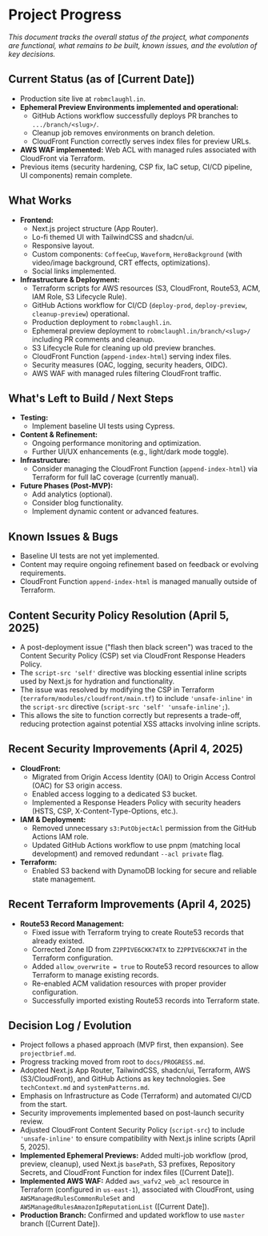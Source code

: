 # Project Progress

*This document tracks the overall status of the project, what components are functional, what remains to be built, known issues, and the evolution of key decisions.*

## Current Status (as of [Current Date])

*   Production site live at `robmclaughl.in`.
*   **Ephemeral Preview Environments implemented and operational:**
    *   GitHub Actions workflow successfully deploys PR branches to `.../branch/<slug>/`.
    *   Cleanup job removes environments on branch deletion.
    *   CloudFront Function correctly serves index files for preview URLs.
*   **AWS WAF implemented:** Web ACL with managed rules associated with CloudFront via Terraform.
*   Previous items (security hardening, CSP fix, IaC setup, CI/CD pipeline, UI components) remain complete.

## What Works

*   **Frontend:**
    *   Next.js project structure (App Router).
    *   Lo-fi themed UI with TailwindCSS and shadcn/ui.
    *   Responsive layout.
    *   Custom components: `CoffeeCup`, `Waveform`, `HeroBackground` (with video/image background, CRT effects, optimizations).
    *   Social links implemented.
*   **Infrastructure & Deployment:**
    *   Terraform scripts for AWS resources (S3, CloudFront, Route53, ACM, IAM Role, S3 Lifecycle Rule).
    *   GitHub Actions workflow for CI/CD (`deploy-prod`, `deploy-preview`, `cleanup-preview`) operational.
    *   Production deployment to `robmclaughl.in`.
    *   Ephemeral preview deployment to `robmclaughl.in/branch/<slug>/` including PR comments and cleanup.
    *   S3 Lifecycle Rule for cleaning up old preview branches.
    *   CloudFront Function (`append-index-html`) serving index files.
    *   Security measures (OAC, logging, security headers, OIDC).
    *   AWS WAF with managed rules filtering CloudFront traffic.

## What's Left to Build / Next Steps

*   **Testing:**
    *   Implement baseline UI tests using Cypress.
*   **Content & Refinement:**
    *   Ongoing performance monitoring and optimization.
    *   Further UI/UX enhancements (e.g., light/dark mode toggle).
*   **Infrastructure:**
    *   Consider managing the CloudFront Function (`append-index-html`) via Terraform for full IaC coverage (currently manual).
*   **Future Phases (Post-MVP):**
    *   Add analytics (optional).
    *   Consider blog functionality.
    *   Implement dynamic content or advanced features.

## Known Issues & Bugs

*   Baseline UI tests are not yet implemented.
*   Content may require ongoing refinement based on feedback or evolving requirements.
*   CloudFront Function `append-index-html` is managed manually outside of Terraform.

## Content Security Policy Resolution (April 5, 2025)

*   A post-deployment issue ("flash then black screen") was traced to the Content Security Policy (CSP) set via CloudFront Response Headers Policy.
*   The `script-src 'self'` directive was blocking essential inline scripts used by Next.js for hydration and functionality.
*   The issue was resolved by modifying the CSP in Terraform (`terraform/modules/cloudfront/main.tf`) to include `'unsafe-inline'` in the `script-src` directive (`script-src 'self' 'unsafe-inline';`).
*   This allows the site to function correctly but represents a trade-off, reducing protection against potential XSS attacks involving inline scripts.

## Recent Security Improvements (April 4, 2025)

*   **CloudFront:**
    *   Migrated from Origin Access Identity (OAI) to Origin Access Control (OAC) for S3 origin access.
    *   Enabled access logging to a dedicated S3 bucket.
    *   Implemented a Response Headers Policy with security headers (HSTS, CSP, X-Content-Type-Options, etc.).
*   **IAM & Deployment:**
    *   Removed unnecessary `s3:PutObjectAcl` permission from the GitHub Actions IAM role.
    *   Updated GitHub Actions workflow to use pnpm (matching local development) and removed redundant `--acl private` flag.
*   **Terraform:**
    *   Enabled S3 backend with DynamoDB locking for secure and reliable state management.

## Recent Terraform Improvements (April 4, 2025)

*   **Route53 Record Management:**
    *   Fixed issue with Terraform trying to create Route53 records that already existed.
    *   Corrected Zone ID from `Z2PPIVE6CKK74TX` to `Z2PPIVE6CKK74T` in the Terraform configuration.
    *   Added `allow_overwrite = true` to Route53 record resources to allow Terraform to manage existing records.
    *   Re-enabled ACM validation resources with proper provider configuration.
    *   Successfully imported existing Route53 records into Terraform state.

## Decision Log / Evolution

*   Project follows a phased approach (MVP first, then expansion). See `projectbrief.md`.
*   Progress tracking moved from root to `docs/PROGRESS.md`.
*   Adopted Next.js App Router, TailwindCSS, shadcn/ui, Terraform, AWS (S3/CloudFront), and GitHub Actions as key technologies. See `techContext.md` and `systemPatterns.md`.
*   Emphasis on Infrastructure as Code (Terraform) and automated CI/CD from the start.
*   Security improvements implemented based on post-launch security review.
*   Adjusted CloudFront Content Security Policy (`script-src`) to include `'unsafe-inline'` to ensure compatibility with Next.js inline scripts (April 5, 2025).
*   **Implemented Ephemeral Previews:** Added multi-job workflow (prod, preview, cleanup), used Next.js `basePath`, S3 prefixes, Repository Secrets, and CloudFront Function for index files ([Current Date]).
*   **Implemented AWS WAF:** Added `aws_wafv2_web_acl` resource in Terraform (configured in `us-east-1`), associated with CloudFront, using `AWSManagedRulesCommonRuleSet` and `AWSManagedRulesAmazonIpReputationList` ([Current Date]).
*   **Production Branch:** Confirmed and updated workflow to use `master` branch ([Current Date]). 